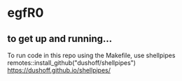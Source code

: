 # egfR0

## to get up and running...
To run code in this repo using the Makefile, use shellpipes
remotes::install_github("dushoff/shellpipes")
https://dushoff.github.io/shellpipes/
